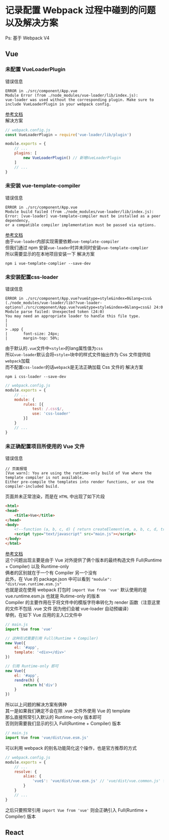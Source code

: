 # 记录配置 Webpack 过程中碰到的问题以及解决方案
Ps: 基于 Webpack V4

## Vue

### 未配置 VueLoaderPlugin
错误信息
```
ERROR in ./src/component/App.vue
Module Error (from ./node_modules/vue-loader/lib/index.js):
vue-loader was used without the corresponding plugin. Make sure to include VueLoaderPlugin in your webpack config.
```
[参考文档](https://vue-loader.vuejs.org/guide/#manual-configuration)  
解决方案
```js
// webpack.config.js
const VueLoaderPlugin = require('vue-loader/lib/plugin')

module.exports = {
	// ...
	plugins: [
		new VueLoaderPlugin() // 新增VueLoaderPlugin
	]
	// ...
}
```

### 未安装 vue-template-compiler
错误信息
```
ERROR in ./src/component/App.vue
Module build failed (from ./node_modules/vue-loader/lib/index.js):
Error: [vue-loader] vue-template-compiler must be installed as a peer dependency, 
or a compatible compiler implementation must be passed via options.
```
[参考文档](https://github.com/vuejs/vue/tree/dev/packages/vue-template-compiler#vue-template-compiler)  
由于`vue-loader`内部实现需要依赖`vue-template-compiler`  
但我们通过 npm 安装`vue-loader`时并未同时安装`vue-template-complier`  
所以需要显示的在本地项目安装一下
解决方案
```
npm i vue-template-complier --save-dev
```

### 未安装配置css-loader
错误信息
```
ERROR in ./src/component/App.vue?vue&type=style&index=0&lang=css& 
(./node_modules/vue-loader/lib??vue-loader-options!./src/component/App.vue?vue&type=style&index=0&lang=css&) 24:0
Module parse failed: Unexpected token (24:0)
You may need an appropriate loader to handle this file type.
|
|
> .app {
|       font-size: 24px;
|       margin-top: 50%;
```
由于默认的`.vue`文件中`<style>`的lang属性值为`css`  
所以`vue-loader`默认会将`<style>`块中的样式文件抽出作为 Css 文件提供给`webpack`加载  
而不配置`css-loader`的话`webpack`是无法正确加载 Css 文件的
解决方案
```
npm i css-loader --save-dev
```
```js
// webpack.config.js
module.exports = {
	// ...
	module: {
		rules: [{
			test: /.css$/,
			use: 'css-loader'
		}]
	}
	// ...
}
```

### 未正确配置项目所使用的 Vue 文件
错误信息
```
// 页面报错
[Vue warn]: You are using the runtime-only build of Vue where the template compiler is not available. 
Either pre-compile the templates into render functions, or use the compiler-included build.
```
页面并未正常渲染，而是在 `HTML` 中出现了如下片段
```html
<html>
<head>
	<title>Vue</title>
</head>
<body>
	<!--function (a, b, c, d) { return createElement(vm, a, b, c, d, true); }-->
	<script type="text/javascript" src="main.js"></script>
</body>
</html>
```
[参考文档](https://vuejs.org/v2/guide/installation.html#Explanation-of-Different-Builds)  
这个问题出现主要是由于 Vue 对外提供了俩个版本的最终构造文件 Full(Runtime + Compiler) 以及 Runtime-only   
俩者的区别就在于一个有 Compiler 另一个没有  
此外，在 Vue 的 package.json 中可以看到 `"module": "dist/vue.runtime.esm.js"`  
也就是说在使用 webpack 打包时 `import Vue from 'vue'` 默认使用的是 vue.runtime.esm.js 也就是 Rutime-only 的版本  
Compiler 的主要作用在于将文件中的模版字符串转化为 render 函数（注意这里的文件不包括 .vue 文件 因为他们会被 vue-loader 自动预编译）  
举例，在如下 Vue 应用的主入口文件中  
```js
// main.js
import Vue from 'vue'

// 这种形式需要引用 Full(Runtime + Compiler)
new Vue({
	el: '#app',
	template: '<div></div>'
})

// 引用 Runtime-only 即可
new Vue({
	el: '#app',
	rendre(h) {
		return h('div')
	}
})
```
所以以上问题的解决方案有俩种  
其一是如果我们确定不会在除 .vue 文件外使用 Vue 的 template  
那么直接照常引入默认的 Runtime-only 版本即可  
否则则需要我们显示的引入 Full(Runtime + Compiler) 版本  
``` js
// main.js
import Vue from 'vue/dist/vue.esm.js'
```
可以利用 webpack 的别名功能简化这个操作，也是官方推荐的方式
```js
// webpack.config.js
module.exports = {
	// ...
	resolve: {
		alias: {
			'vue$': 'vue/dist/vue.esm.js' // 'vue/dist/vue.common.js' for webpack 1
		}
	}
	// ...
}
```
之后只要照常引用 `import Vue from 'vue'` 则会正确引入 Full(Runtime + Compiler) 版本

## React
